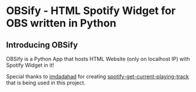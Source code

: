 # OBSify - HTML Spotify Widget for OBS written in Python

## Introducing OBSify
OBSify is a Python App that hosts HTML Website (only on localhost IP) with Spotify Widget in it!  

Special thanks to [imdadahad](https://github.com/imdadahad) for creating [spotify-get-current-playing-track](https://github.com/imdadahad/spotify-get-current-playing-track) that is being used in this project.
